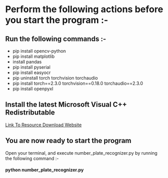 # Perform the following actions before you start the program :-

## Run the following commands :-

* pip install opencv-python
* pip install matplotlib
* install pandas
* pip install pyserial
* pip install easyocr
* pip uninstall torch torchvision torchaudio
* pip install torch==2.3.0 torchvision==0.18.0 torchaudio==2.3.0
* pip install openpyxl

## Install the latest Microsoft Visual C++ Redistributable

[Link To Resource Download Website](https://learn.microsoft.com/en-us/cpp/windows/latest-supported-vc-redist?view=msvc-170)

## You are now ready to start the program

Open your terminal, and execute number_plate_recognizer.py by running the following command :-

#### python number_plate_recognizer.py
